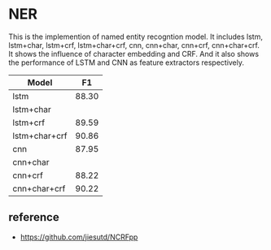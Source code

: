 # NER
This is the implemention of  named entity recogntion model.  It includes lstm, lstm+char, lstm+crf, lstm+char+crf, cnn, cnn+char, cnn+crf, cnn+char+crf.  It shows the influence of character embedding and CRF. And it also shows the performance of LSTM and CNN as feature extractors respectively.  

Model|F1|
--|:--:   
lstm|88.30  
lstm+char|   
lstm+crf|89.59
lstm+char+crf|90.86   
cnn|87.95   
cnn+char|   
cnn+crf|88.22   
cnn+char+crf|90.22  

## reference
* https://github.com/jiesutd/NCRFpp
